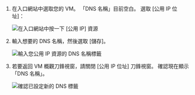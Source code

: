 
1. 在入口網站中選取您的 VM。 「DNS 名稱」目前空白。 選取 [公用 IP 位址]：
   
   ![在入口網站中按一下 [公用 IP] 資源](./media/virtual-machines-common-portal-create-fqdn/locatePublicIP.PNG)

2. 輸入想要的 DNS 名稱，然後選取 [儲存]。
   
   ![輸入您公用 IP 資源的 DNS 名稱標籤](./media/virtual-machines-common-portal-create-fqdn/dnsNameLabel.PNG)
 

3. 若要返回 VM 概觀刀鋒視窗，請關閉 [公用 IP 位址] 刀鋒視窗。 確認現在顯示「DNS 名稱」。
   
   ![確認已設定新的 DNS 標籤](./media/virtual-machines-common-portal-create-fqdn/fqdnCreated.PNG)

